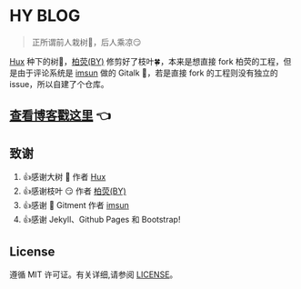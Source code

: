 # HY BLOG

> 正所谓前人栽树:evergreen_tree:，后人乘凉:smirk:

[Hux](https://github.com/Huxpro/huxpro.github.io) 种下的树:evergreen_tree:，[柏荧(BY)](https://github.com/qiubaiying/qiubaiying.github.io) 修剪好了枝叶:four_leaf_clover:，本来是想直接 fork 柏荧的工程，但是由于评论系统是 [imsun](https://github.com/imsun/gitment) 做的 Gitalk :walking:，若是直接 fork 的工程则没有独立的 issue，所以自建了个仓库。

## [查看博客戳这里](http://huangy.top)       :point_left:

## 致谢

1. :thumbsup:感谢大树 :evergreen_tree: 作者 [Hux](https://github.com/Huxpro/huxpro.github.io)
2. :thumbsup:感谢枝叶 :smirk: 作者 [柏荧(BY)](https://github.com/qiubaiying/qiubaiying.github.io)
3. :thumbsup:感谢 :walking: Gitment 作者 [imsun](https://github.com/imsun/gitment)
4. :thumbsup:感谢 Jekyll、Github Pages 和 Bootstrap!

## License

遵循 MIT 许可证。有关详细,请参阅 [LICENSE](https://github.com/qiubaiying/qiubaiying.github.io/blob/master/LICENSE)。

